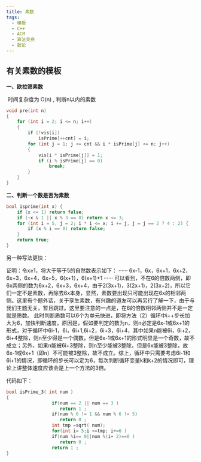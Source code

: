 ```yaml
---
title: 素数
tags:
  - 模板
  - C++
  - ACM
  - 算法竞赛
  - 数论
---
```


## 有关素数的模板

**一、欧拉筛素数**

​	时间复杂度为 O(n) , 判断n以内的素数

```c++
void pre(int n)
{
	for (int i = 2; i <= n; i++)
	{
		if (!vis[i])
			isPrime[++cnt] = i;
		for (int j = 1; j <= cnt && i * isPrime[j] <= n; j++)
		{
			vis[i * isPrime[j]] = 1;
			if (i % isPrime[j] == 0)
				break;
		}
	}
}
```

**二、判断一个数是否为素数**

```c++
bool isprime(int x) {
	if (x <= 1) return false;
	if (~x & 1 || x % 3 == 0) return x <= 3;
	for (int i = 5, j = 2; i * i <= x; i += j, j = j == 2 ? 4 : 2) {
		if (x % i == 0) return false;
	}
	return true;
}
```

另一种写法更快：

证明：令x≥1，将大于等于5的自然数表示如下：
······ 6x-1，6x，6x+1，6x+2，6x+3，6x+4，6x+5，6(x+1），6(x+1)+1 ······
可以看到，不在6的倍数两侧，即6x两侧的数为6x+2，6x+3，6x+4，由于2(3x+1)，3(2x+1)，2(3x+2)，所以它们一定不是素数，再除去6x本身，显然，素数要出现只可能出现在6x的相邻两侧。这里有个题外话，关于孪生素数，有兴趣的道友可以再另行了解一下，由于与我们主题无关，暂且跳过。这里要注意的一点是，在6的倍数相邻两侧并不是一定就是质数。
此时判断质数可以6个为单元快进，即将方法（2）循环中i++步长加大为6，加快判断速度，原因是，假如要判定的数为n，则n必定是6x-1或6x+1的形式，对于循环中6i-1，6i，6i+1,6i+2，6i+3，6i+4，其中如果n能被6i，6i+2，6i+4整除，则n至少得是一个偶数，但是6x-1或6x+1的形式明显是一个奇数，故不成立；另外，如果n能被6i+3整除，则n至少能被3整除，但是6x能被3整除，故6x-1或6x+1（即n）不可能被3整除，故不成立。综上，循环中只需要考虑6i-1和6i+1的情况，即循环的步长可以定为6，每次判断循环变量k和k+2的情况即可，理论上讲整体速度应该会是上一个方法的3倍。

代码如下：

```c++
bool isPrime_3( int num )
{
                 if(num == 2 || num == 3 )
                 	return 1 ;
                 if(num % 6 != 1 && num % 6 != 5)
                 	return 0 ;
                 int tmp =sqrt( num);
                 for(int i= 5;i <=tmp; i+=6 )
                 if(num %i== 0||num %(i+ 2)==0 )
                 	return 0 ;
                 return 1 ;
}
```

